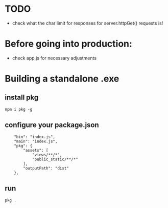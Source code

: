 # TODO
* check what the char limit for responses for server.httpGet() requests is!

# Before going into production:
* check app.js for necessary adjustments

# Building a standalone .exe
## install pkg
`npm i pkg -g`
## configure your package.json
```
    "bin": "index.js",
    "main": "index.js",
    "pkg": {
        "assets": [
            "views/**/*",
            "public_static/**/*"
        ],
        "outputPath": "dist"
    },
```
## run
`pkg .`
